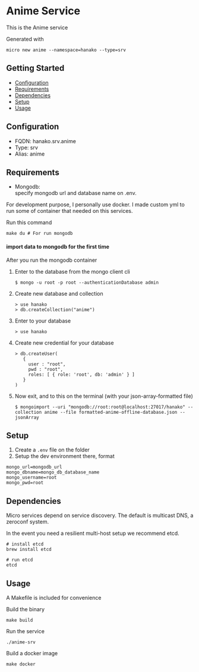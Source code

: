 # Anime Service

This is the Anime service

Generated with

```
micro new anime --namespace=hanako --type=srv
```

## Getting Started

- [Configuration](#configuration)
- [Requirements](#requirements)
- [Dependencies](#dependencies)
- [Setup](#setup)
- [Usage](#usage)

## Configuration

- FQDN: hanako.srv.anime
- Type: srv
- Alias: anime

## Requirements
- Mongodb:
<br>specify mongodb url and database name on .env.


For development purpose, I personally use docker.
I made custom yml to run some of container that needed on this services. 

Run this command
```cgo
make du # For run mongodb
```

#### import data to mongodb for the first time
After you run the mongodb container
1. Enter to the database from the mongo client cli
    ```cgo
    $ mongo -u root -p root --authenticationDatabase admin    
    ```
2. Create new database and collection
    ```cgo
    > use hanako
    > db.createCollection("anime")
    ```
3. Enter to your database
    ```cgo
    > use hanako
    ```
4. Create new credential for your database
    ```cgo    
   > db.createUser(
       {
         user : "root",
         pwd : "root",
         roles: [ { role: 'root', db: 'admin' } ]
       }
    )
    ```     
5. Now exit, and to this on the terminal (with your json-array-formatted file)
    ```cgo
    $ mongoimport --uri "mongodb://root:root@localhost:27017/hanako" --collection anime --file formatted-anime-offline-database.json --jsonArray
    ```

## Setup
1. Create a ``.env`` file on the folder
2. Setup the dev environment there, format
```dotenv
mongo_url=mongodb_url
mongo_dbname=mongo_db_database_name
mongo_username=root
mongo_pwd=root
```

## Dependencies

Micro services depend on service discovery. The default is multicast DNS, a zeroconf system.

In the event you need a resilient multi-host setup we recommend etcd.

```
# install etcd
brew install etcd

# run etcd
etcd
```

## Usage

A Makefile is included for convenience

Build the binary

```
make build
```

Run the service
```
./anime-srv
```

Build a docker image
```
make docker
```